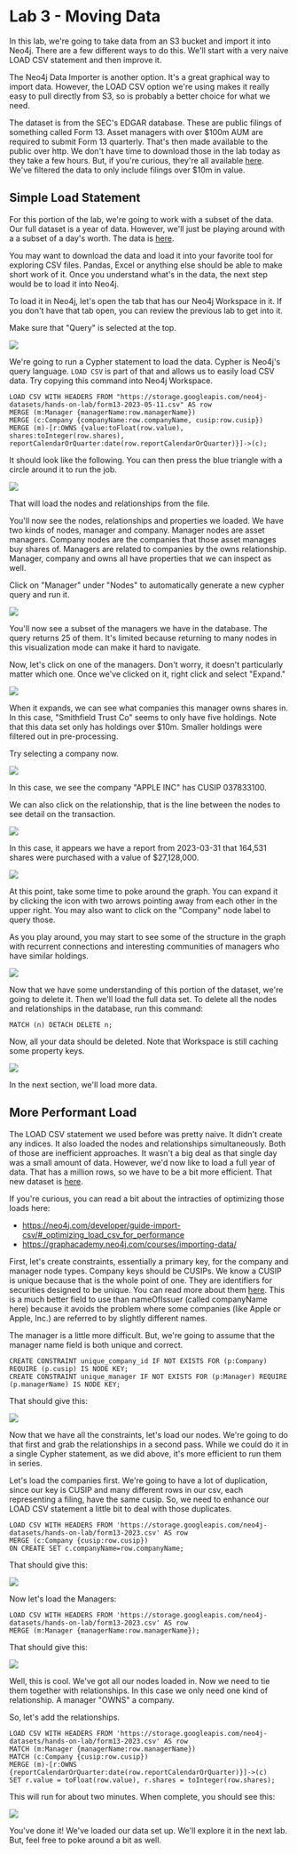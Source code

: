 # Lab 3 - Moving Data
In this lab, we're going to take data from an S3 bucket and import it into Neo4j.  There are a few different ways to do this.  We'll start with a very naive LOAD CSV statement and then improve it.  

The Neo4j Data Importer is another option.  It's a great graphical way to import data.  However, the LOAD CSV option we're using makes it really easy to pull directly from S3, so is probably a better choice for what we need.

The dataset is from the SEC's EDGAR database.  These are public filings of something called Form 13.  Asset managers with over \$100m AUM are required to submit Form 13 quarterly.  That's then made available to the public over http.  We don't have time to download those in the lab today as they take a few hours.  But, if you're curious, they're all available [here](https://github.com/neo4j-partners/neo4j-sec-edgar-form13).  We've filtered the data to only include filings over $10m in value.

## Simple Load Statement
For this portion of the lab, we're going to work with a subset of the data.  Our full dataset is a year of data.  However, we'll just be playing around with a a subset of a day's worth.  The data is [here](https://storage.googleapis.com/neo4j-datasets/hands-on-lab/form13-2023-05-11.csv).

You may want to download the data and load it into your favorite tool for exploring CSV files.  Pandas, Excel or anything else should be able to make short work of it.  Once you understand what's in the data, the next step would be to load it into Neo4j.

To load it in Neo4j, let's open the tab that has our Neo4j Workspace in it.  If you don't have that tab open, you can review the previous lab to get into it.

Make sure that "Query" is selected at the top.

![](images/01.png)

We're going to run a Cypher statement to load the data.  Cypher is Neo4j's query language.  `LOAD CSV` is part of that and allows us to easily load CSV data.  Try copying this command into Neo4j Workspace.

    LOAD CSV WITH HEADERS FROM "https://storage.googleapis.com/neo4j-datasets/hands-on-lab/form13-2023-05-11.csv" AS row
    MERGE (m:Manager {managerName:row.managerName})
    MERGE (c:Company {companyName:row.companyName, cusip:row.cusip})
    MERGE (m)-[r:OWNS {value:toFloat(row.value), shares:toInteger(row.shares), reportCalendarOrQuarter:date(row.reportCalendarOrQuarter)}]->(c);

It should look like the following.  You can then press the blue triangle with a circle around it to run the job.

![](images/02.png)

That will load the nodes and relationships from the file.

You'll now see the nodes, relationships and properties we loaded.  We have two kinds of nodes, manager and company.  Manager nodes are asset managers.  Company nodes are the companies that those asset manages buy shares of.  Managers are related to companies by the owns relationship.  Manager, company and owns all have properties that we can inspect as well.

Click on "Manager" under "Nodes" to automatically generate a new cypher query and run it.

![](images/03.png)

You'll now see a subset of the managers we have in the database.  The query returns 25 of them.  It's limited because returning to many nodes in this visualization mode can make it hard to navigate.

Now, let's click on one of the managers.  Don't worry, it doesn't particularly matter which one.  Once we've clicked on it, right click and select "Expand."

![](images/04.png)

When it expands, we can see what companies this manager owns shares in.  In this case, "Smithfield Trust Co" seems to only have five holdings.  Note that this data set only has holdings over $10m.  Smaller holdings were filtered out in pre-processing.

Try selecting a company now.

![](images/05.png)

In this case, we see the company "APPLE INC" has CUSIP 037833100.

We can also click on the relationship, that is the line between the nodes to see detail on the transaction.

![](images/06.png)

In this case, it appears we have a report from 2023-03-31 that 164,531 shares were purchased with a value of $27,128,000.

![](images/07.png)

At this point, take some time to poke around the graph.  You can expand it by clicking the icon with two arrows pointing away from each other in the upper right.  You may also want to click on the "Company" node label to query those.

As you play around, you may start to see some of the structure in the graph with recurrent connections and interesting communities of managers who have similar holdings.

![](images/08.png)

Now that we have some understanding of this portion of the dataset, we're going to delete it.  Then we'll load the full data set.  To delete all the nodes and relationships in the database, run this command:

    MATCH (n) DETACH DELETE n;

Now, all your data should be deleted.  Note that Workspace is still caching some property keys.

![](images/09.png)

In the next section, we'll load more data.

## More Performant Load
The LOAD CSV statement we used before was pretty naive.  It didn't create any indices.  It also loaded the nodes and relationships simultaneously.  Both of those are inefficient approaches.  It wasn't a big deal as that single day was a small amount of data.  However, we'd now like to load a full year of data.  That has a million rows, so we have to be a bit more efficient.  That new dataset is [here](https://storage.googleapis.com/neo4j-datasets/hands-on-lab/form13-2023.csv).

If you're curious, you can read a bit about the intracties of optimizing those loads here:

* https://neo4j.com/developer/guide-import-csv/#_optimizing_load_csv_for_performance
* https://graphacademy.neo4j.com/courses/importing-data/

First, let's create constraints, essentially a primary key, for the company and manager node types.  Company keys should be CUSIPs.  We know a CUSIP is unique because that is the whole point of one.  They are identifiers for securities designed to be unique.  You can read more about them [here](https://www.cusip.com).  This is a much better field to use than nameOfIssuer (called companyName here) because it avoids the problem where some companies (like Apple or Apple, Inc.) are referred to by slightly different names.

The manager is a little more difficult.  But, we're going to assume that the manager name field is both unique and correct.

    CREATE CONSTRAINT unique_company_id IF NOT EXISTS FOR (p:Company) REQUIRE (p.cusip) IS NODE KEY;
    CREATE CONSTRAINT unique_manager IF NOT EXISTS FOR (p:Manager) REQUIRE (p.managerName) IS NODE KEY;

That should give this:

![](images/10.png)

Now that we have all the constraints, let's load our nodes.  We're going to do that first and grab the relationships in a second pass.  While we could do it in a single Cypher statement, as we did above, it's more efficient to run them in series.

Let's load the companies first.  We're going to have a lot of duplication, since our key is CUSIP and many different rows in our csv, each representing a filing, have the same cusip.  So, we need to enhance our LOAD CSV statement a little bit to deal with those duplicates.

    LOAD CSV WITH HEADERS FROM 'https://storage.googleapis.com/neo4j-datasets/hands-on-lab/form13-2023.csv' AS row
    MERGE (c:Company {cusip:row.cusip})
    ON CREATE SET c.companyName=row.companyName;

That should give this:

![](images/11.png)

Now let's load the Managers:

    LOAD CSV WITH HEADERS FROM 'https://storage.googleapis.com/neo4j-datasets/hands-on-lab/form13-2023.csv' AS row
    MERGE (m:Manager {managerName:row.managerName});

That should give this:

![](images/12.png)

Well, this is cool.  We've got all our nodes loaded in.  Now we need to tie them together with relationships.  In this case we only need one kind of relationship.  A manager "OWNS" a company.

So, let's add the relationships.

    LOAD CSV WITH HEADERS FROM 'https://storage.googleapis.com/neo4j-datasets/hands-on-lab/form13-2023.csv' AS row
    MATCH (m:Manager {managerName:row.managerName})
    MATCH (c:Company {cusip:row.cusip})
    MERGE (m)-[r:OWNS {reportCalendarOrQuarter:date(row.reportCalendarOrQuarter)}]->(c)
    SET r.value = toFloat(row.value), r.shares = toInteger(row.shares);

This will run for about two minutes.  When complete, you should see this:

![](images/13.png)

You've done it!  We've loaded our data set up.  We'll explore it in the next lab.  But, feel free to poke around a bit as well.
